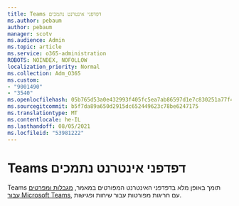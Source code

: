 ```yaml
---
title: Teams דפדפני אינטרנט נתמכים
ms.author: pebaum
author: pebaum
manager: scotv
ms.audience: Admin
ms.topic: article
ms.service: o365-administration
ROBOTS: NOINDEX, NOFOLLOW
localization_priority: Normal
ms.collection: Adm_O365
ms.custom:
- "9001490"
- "3540"
ms.openlocfilehash: 05b765d53a0e432993f405fc5ea7ab86597d1e7c830251a77f4167a536d2b7dc
ms.sourcegitcommit: b5f7da89a650d2915dc652449623c78be6247175
ms.translationtype: MT
ms.contentlocale: he-IL
ms.lasthandoff: 08/05/2021
ms.locfileid: "53981222"
---
```

# <a name="teams-supported-web-browsers"></a>Teams דפדפני אינטרנט נתמכים

Teams תומך באופן מלא בדפדפני האינטרנט המפורטים במאמר, [מגבלות ומפרטים עבור Microsoft Teams](https://docs.microsoft.com/microsoftteams/limits-specifications-teams#browsers), עם חריגות מפורטות עבור שיחות ופגישות.